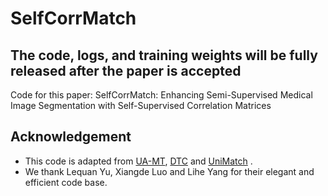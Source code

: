 # SelfCorrMatch
## The code, logs, and training weights will be fully released after the paper is accepted
Code for this paper: SelfCorrMatch: Enhancing Semi-Supervised Medical Image Segmentation with Self-Supervised Correlation Matrices

## Acknowledgement
* This code is adapted from [UA-MT](https://github.com/yulequan/UA-MT), [DTC](https://github.com/HiLab-git/DTC.git) and [UniMatch](https://github.com/LiheYoung/UniMatch/tree/main/more-scenarios/medical) . 
* We thank Lequan Yu, Xiangde Luo and Lihe Yang for their elegant and efficient code base.

